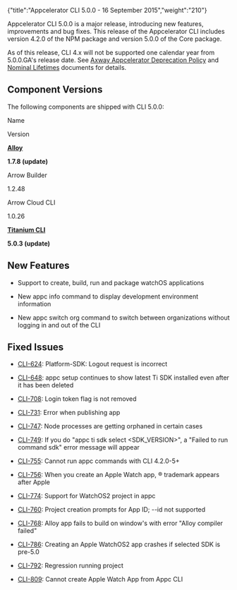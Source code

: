 {"title":"Appcelerator CLI 5.0.0 - 16 September 2015","weight":"210"} 

Appcelerator CLI 5.0.0 is a major release, introducing new features, improvements and bug fixes. This release of the Appcelerator CLI includes version 4.2.0 of the NPM package and version 5.0.0 of the Core package.

As of this release, CLI 4.x will not be supported one calendar year from 5.0.0.GA's release date. See [Axway Appcelerator Deprecation Policy](/docs/appc/AMPLIFY_Appcelerator_Services_Overview/Axway_Appcelerator_Deprecation_Policy/) and [Nominal Lifetimes](/docs/appc/AMPLIFY_Appcelerator_Services_Overview/Axway_Appcelerator_Product_Lifecycle/#NominalLifetimes) documents for details.

## Component Versions

The following components are shipped with CLI 5.0.0:

Name

Version

**[Alloy](https://github.com/appcelerator/alloy/releases)**

**1.7.8 (update)**

Arrow Builder

1.2.48

Arrow Cloud CLI

1.0.26

**[Titanium CLI](https://github.com/appcelerator/titanium/releases)**

**5.0.3 (update)**

## New Features

*   Support to create, build, run and package watchOS applications
    
*   New appc info command to display development environment information
    
*   New appc switch org command to switch between organizations without logging in and out of the CLI
    

## Fixed Issues

*   [CLI-624](https://jira.appcelerator.org/browse/CLI-624): Platform-SDK: Logout request is incorrect
    
*   [CLI-648](https://jira.appcelerator.org/browse/CLI-648): appc setup continues to show latest Ti SDK installed even after it has been deleted
    
*   [CLI-708](https://jira.appcelerator.org/browse/CLI-708): Login token flag is not removed
    
*   [CLI-731](https://jira.appcelerator.org/browse/CLI-731): Error when publishing app
    
*   [CLI-747](https://jira.appcelerator.org/browse/CLI-747): Node processes are getting orphaned in certain cases
    
*   [CLI-749](https://jira.appcelerator.org/browse/CLI-749): If you do "appc ti sdk select <SDK\_VERSION>", a "Failed to run command sdk" error message will appear
    
*   [CLI-755](https://jira.appcelerator.org/browse/CLI-755): Cannot run appc commands with CLI 4.2.0-5+
    
*   [CLI-756](https://jira.appcelerator.org/browse/CLI-756): When you create an Apple Watch app, ® trademark appears after Apple
    
*   [CLI-774](https://jira.appcelerator.org/browse/CLI-774): Support for WatchOS2 project in appc
    
*   [CLI-760](https://jira.appcelerator.org/browse/CLI-760): Project creation prompts for App ID; --id not supported
    
*   [CLI-768](https://jira.appcelerator.org/browse/CLI-768): Alloy app fails to build on window's with error "Alloy compiler failed"
    
*   [CLI-786](https://jira.appcelerator.org/browse/CLI-786): Creating an Apple WatchOS2 app crashes if selected SDK is pre-5.0
    
*   [CLI-792](https://jira.appcelerator.org/browse/CLI-792): Regression running project
    
*   [CLI-809](https://jira.appcelerator.org/browse/CLI-809): Cannot create Apple Watch App from Appc CLI